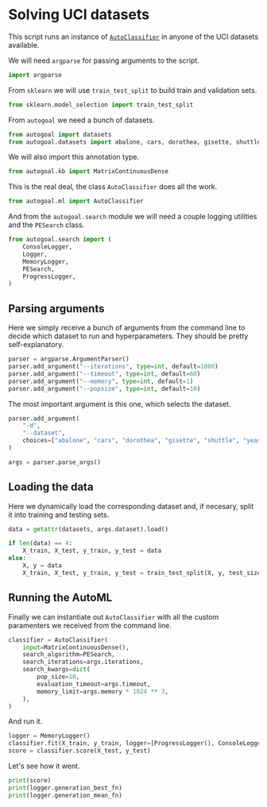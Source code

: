 # Solving UCI datasets

This script runs an instance of [`AutoClassifier`](/api/autogoal.ml#AutoClassifier)
in anyone of the UCI datasets available.

We will need `argparse` for passing arguments to the script.

```python
import argparse
```

From `sklearn` we will use `train_test_split` to build train and validation sets.

```python
from sklearn.model_selection import train_test_split
```

From `autogoal` we need a bunch of datasets.

```python
from autogoal import datasets
from autogoal.datasets import abalone, cars, dorothea, gisette, shuttle, yeast
```

We will also import this annotation type.

```python
from autogoal.kb import MatrixContinuousDense
```

This is the real deal, the class `AutoClassifier` does all the work.

```python
from autogoal.ml import AutoClassifier
```

And from the `autogoal.search` module we will need a couple logging utilities
and the `PESearch` class.

```python
from autogoal.search import (
    ConsoleLogger,
    Logger,
    MemoryLogger,
    PESearch,
    ProgressLogger,
)
```

## Parsing arguments

Here we simply receive a bunch of arguments from the command line
to decide which dataset to run and hyperparameters.
They should be pretty self-explanatory.

```python
parser = argparse.ArgumentParser()
parser.add_argument("--iterations", type=int, default=1000)
parser.add_argument("--timeout", type=int, default=60)
parser.add_argument("--memory", type=int, default=1)
parser.add_argument("--popsize", type=int, default=10)
```

The most important argument is this one, which selects the dataset.

```python
parser.add_argument(
    "-d",
    "--dataset",
    choices=["abalone", "cars", "dorothea", "gisette", "shuttle", "yeast"],
)

args = parser.parse_args()
```

## Loading the data

Here we dynamically load the corresponding dataset and,
if necesary, split it into training and testing sets.

```python
data = getattr(datasets, args.dataset).load()

if len(data) == 4:
    X_train, X_test, y_train, y_test = data
else:
    X, y = data
    X_train, X_test, y_train, y_test = train_test_split(X, y, test_size=0.25)
```

## Running the AutoML

Finally we can instantiate out `AutoClassifier` with all the custom
paramenters we received from the command line.

```python
classifier = AutoClassifier(
    input=MatrixContinuousDense(),
    search_algorithm=PESearch,
    search_iterations=args.iterations,
    search_kwargs=dict(
        pop_size=10,
        evaluation_timeout=args.timeout,
        memory_limit=args.memory * 1024 ** 3,
    ),
)
```

And run it.

```python
logger = MemoryLogger()
classifier.fit(X_train, y_train, logger=[ProgressLogger(), ConsoleLogger(), logger])
score = classifier.score(X_test, y_test)
```

Let's see how it went.

```python
print(score)
print(logger.generation_best_fn)
print(logger.generation_mean_fn)
```

